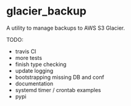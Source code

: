 # glacier_backup

A utility to manage backups to AWS S3 Glacier.

TODO:
* travis CI
* more tests
* finish type checking
* update logging
* bootstrapping missing DB and conf
* documentation
* systemd timer / crontab examples
* pypi

